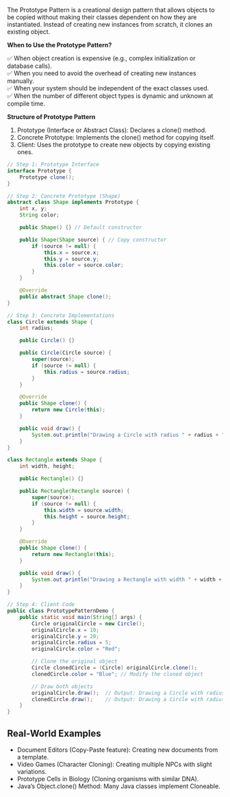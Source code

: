 
The Prototype Pattern is a creational design pattern that allows objects to be copied without making their classes dependent on how they are instantiated. Instead of creating new instances from scratch, it clones an existing object.


**When to Use the Prototype Pattern?**

✅ When object creation is expensive (e.g., complex initialization or database calls).</br>
✅ When you need to avoid the overhead of creating new instances manually.</br>
✅ When your system should be independent of the exact classes used.</br>
✅ When the number of different object types is dynamic and unknown at compile time.</br>

**Structure of Prototype Pattern**
1.	Prototype (Interface or Abstract Class): Declares a clone() method.
2.	Concrete Prototype: Implements the clone() method for copying itself.
3.	Client: Uses the prototype to create new objects by copying existing ones.


```java
// Step 1: Prototype Interface
interface Prototype {
    Prototype clone();
}

// Step 2: Concrete Prototype (Shape)
abstract class Shape implements Prototype {
    int x, y;
    String color;

    public Shape() {} // Default constructor

    public Shape(Shape source) { // Copy constructor
        if (source != null) {
            this.x = source.x;
            this.y = source.y;
            this.color = source.color;
        }
    }

    @Override
    public abstract Shape clone();
}

// Step 3: Concrete Implementations
class Circle extends Shape {
    int radius;

    public Circle() {}

    public Circle(Circle source) {
        super(source);
        if (source != null) {
            this.radius = source.radius;
        }
    }

    @Override
    public Shape clone() {
        return new Circle(this);
    }

    public void draw() {
        System.out.println("Drawing a Circle with radius " + radius + " and color " + color);
    }
}

class Rectangle extends Shape {
    int width, height;

    public Rectangle() {}

    public Rectangle(Rectangle source) {
        super(source);
        if (source != null) {
            this.width = source.width;
            this.height = source.height;
        }
    }

    @Override
    public Shape clone() {
        return new Rectangle(this);
    }

    public void draw() {
        System.out.println("Drawing a Rectangle with width " + width + " and height " + height + " and color " + color);
    }
}

// Step 4: Client Code
public class PrototypePatternDemo {
    public static void main(String[] args) {
        Circle originalCircle = new Circle();
        originalCircle.x = 10;
        originalCircle.y = 20;
        originalCircle.radius = 5;
        originalCircle.color = "Red";

        // Clone the original object
        Circle clonedCircle = (Circle) originalCircle.clone();
        clonedCircle.color = "Blue"; // Modify the cloned object

        // Draw both objects
        originalCircle.draw();  // Output: Drawing a Circle with radius 5 and color Red
        clonedCircle.draw();    // Output: Drawing a Circle with radius 5 and color Blue
    }
}
```

## Real-World Examples
* Document Editors (Copy-Paste feature): Creating new documents from a template.
* Video Games (Character Cloning): Creating multiple NPCs with slight variations.
* Prototype Cells in Biology (Cloning organisms with similar DNA).
* Java’s Object.clone() Method: Many Java classes implement Cloneable.

